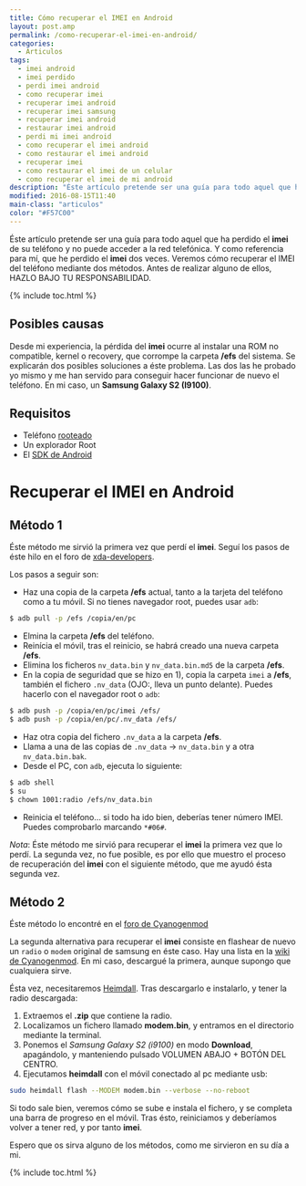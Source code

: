 ```yaml
---
title: Cómo recuperar el IMEI en Android
layout: post.amp
permalink: /como-recuperar-el-imei-en-android/
categories:
  - Articulos
tags:
  - imei android
  - imei perdido
  - perdi imei android
  - como recuperar imei
  - recuperar imei android
  - recuperar imei samsung
  - recuperar imei android
  - restaurar imei android
  - perdi mi imei android
  - como recuperar el imei android
  - como restaurar el imei android
  - recuperar imei
  - como restaurar el imei de un celular
  - como recuperar el imei de mi android
description: "Éste artículo pretende ser una guía para todo aquel que ha perdido el imei de su teléfono y no puede acceder a la red telefónica. Y como referencia para mí, que he perdido el imei dos veces. Veremos cómo recuperar el IMEI del teléfono mediante dos métodos. Antes de realizar alguno de ellos, HAZLO BAJO TU RESPONSABILIDAD."
modified: 2016-08-15T11:40
main-class: "articulos"
color: "#F57C00"
---
```


Éste artículo pretende ser una guía para todo aquel que ha perdido el **imei** de su teléfono y no puede acceder a la red telefónica. Y como referencia para mí, que he perdido el **imei** dos veces. Veremos cómo recuperar el IMEI del teléfono mediante dos métodos. Antes de realizar alguno de ellos, <span class="highlight style-1">HAZLO BAJO TU RESPONSABILIDAD</span>.

<!--ad-->

{% include toc.html %}

## Posibles causas

Desde mi experiencia, la pérdida del **imei** ocurre al instalar una ROM no compatible, kernel o recovery, que corrompe la carpeta **/efs** del sistema. Se explicarán dos posibles soluciones a éste problema. Las dos las he probado yo mismo y me han servido para conseguir hacer funcionar de nuevo el teléfono. En mi caso, un **Samsung Galaxy S2 (I9100)**.

## Requisitos

* Teléfono [rooteado][1]
* Un explorador Root
* El [SDK de Android][2]

# Recuperar el IMEI en Android

## Método 1

Éste método me sirvió la primera vez que perdí el **imei**. Seguí los pasos de éste hilo en el foro de [xda-developers][3].

Los pasos a seguir son:

- Haz una copia de la carpeta **/efs** actual, tanto a la tarjeta del teléfono como a tu móvil. Si no tienes navegador root, puedes usar `adb`:

```bash
$ adb pull -p /efs /copia/en/pc
```

- Elmina la carpeta **/efs** del teléfono.
- Reinícia el móvil, tras el reinicio, se habrá creado una nueva carpeta **/efs**.
- Elimina los ficheros `nv_data.bin` y `nv_data.bin.md5` de la carpeta **/efs**.
- En la copia de seguridad que se hizo en 1), copia la carpeta `imei` a **/efs**, también el fichero `.nv_data` (OJO:, lleva un punto delante). Puedes hacerlo con el navegador root o `adb`:

```bash
$ adb push -p /copia/en/pc/imei /efs/
$ adb push -p /copia/en/pc/.nv_data /efs/
```

- Haz otra copia del fichero `.nv_data` a la carpeta **/efs**.
- Llama a una de las copias de `.nv_data` -> `nv_data.bin` y a otra `nv_data.bin.bak`.
- Desde el PC, con `adb`, ejecuta lo siguiente:

```bash
$ adb shell
$ su
$ chown 1001:radio /efs/nv_data.bin
```

- Reinicia el teléfono&#8230; si todo ha ido bien, deberías tener número IMEI. Puedes comprobarlo marcando `*#06#`.

*Nota*: Éste método me sirvió para recuperar el **imei** la primera vez que lo perdí. La segunda vez, no fue posible, es por ello que muestro el proceso de recuperación del **imei** con el siguiente método, que me ayudó ésta segunda vez.

## Método 2

Éste método lo encontré en el [foro de Cyanogenmod][4]

La segunda alternativa para recuperar el **imei** consiste en flashear de nuevo un `radio` o `modem` original de samsung en éste caso. Hay una lista en la [wiki de Cyanogenmod][5]. En mi caso, descargué la primera, aunque supongo que cualquiera sirve.

Ésta vez, necesitaremos [Heimdall][6]. Tras descargarlo e instalarlo, y tener la radio descargada:

1. Extraemos el **.zip** que contiene la radio.
2. Localizamos un fichero llamado **modem.bin**, y entramos en el directorio mediante la terminal.
3. Ponemos el *Samsung Galaxy S2 (i9100)* en modo **Download**, apagándolo, y manteniendo pulsado VOLUMEN ABAJO + BOTÓN DEL CENTRO.
4. Ejecutamos **heimdall** con el móvil conectado al pc mediante usb:

```bash
sudo heimdall flash --MODEM modem.bin --verbose --no-reboot
```

Si todo sale bien, veremos cómo se sube e instala el fichero, y se completa una barra de progreso en el móvil. Tras ésto, reiniciamos y deberíamos volver a tener red, y por tanto **imei**.

Espero que os sirva alguno de los métodos, como me sirvieron en su día a mi.

 [1]: https://elbauldelprogramador.com/rootear-samsung-galaxy-s-gt-i9003/ "Rootear Samsung Galaxy S GT-I9003"
 [2]: https://elbauldelprogramador.com/como-instalar-el-ide-android-studio-en-linux-y-pequena-guia-de-uso/
 [3]: http://forum.xda-developers.com/galaxy-s2/general/guide-recover-imei-9-steps-t1264021 "[GUIDE] Recover your IMEI in 9 steps."
 [4]: http://forum.cyanogenmod.org/topic/76511-updating-the-basebandradiomodem/#entry405203 "Updating The Baseband/radio/modem"
 [5]: http://wiki.cyanogenmod.org/w/I9100_Info "Descargar radios i9100"
 [6]: http://glassechidna.com.au/heimdall/#downloads

{% include toc.html %}
